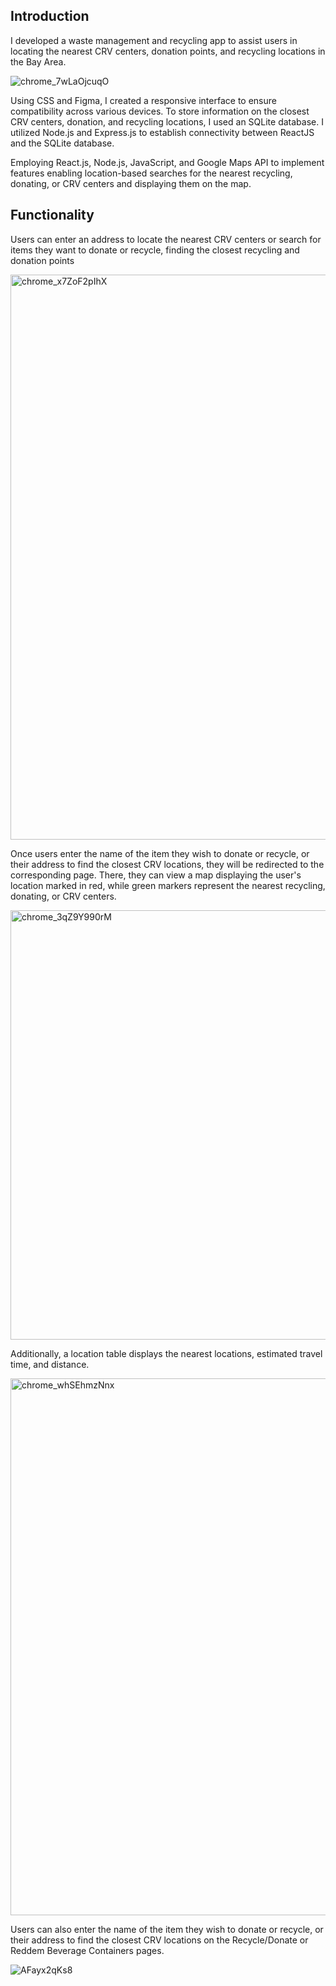 ## Introduction

I developed a waste management and recycling app to assist users in locating the nearest CRV centers, donation points, and recycling locations in the Bay Area. 

![chrome_7wLaOjcuqO](https://github.com/annaaristova/recycle-app/assets/117958582/fe6a5822-e58a-4154-b000-c62ea13501f5)

Using CSS and Figma, I created a responsive interface to ensure compatibility across various devices. To store information on the closest CRV centers, donation, and recycling locations, I used an SQLite database. I utilized Node.js and Express.js to establish connectivity between ReactJS and the SQLite database.

Employing React.js, Node.js, JavaScript, and Google Maps API to implement features enabling location-based searches for the nearest recycling, donating, or CRV centers and displaying them on the map.

## Functionality

Users can enter an address to locate the nearest CRV centers or search for items they want to donate or recycle, finding the closest recycling and donation points

<img width="904" alt="chrome_x7ZoF2pIhX" src="https://github.com/annaaristova/recycle-app/assets/117958582/b085c328-665e-40de-af31-1d98dfc9d852">

Once users enter the name of the item they wish to donate or recycle, or their address to find the closest CRV locations, they will be redirected to the corresponding page. There, they can view a map displaying the user's location marked in red, while green markers represent the nearest recycling, donating, or CRV centers.

<img width="687" alt="chrome_3qZ9Y990rM" src="https://github.com/annaaristova/recycle-app/assets/117958582/1512c35a-8025-43cc-b900-440b118623a6">

Additionally, a location table displays the nearest locations, estimated travel time, and distance.

<img width="859" alt="chrome_whSEhmzNnx" src="https://github.com/annaaristova/recycle-app/assets/117958582/ea79ec40-3e9d-46e4-a02c-2202d0fee261">

Users can also enter the name of the item they wish to donate or recycle, or their address to find the closest CRV locations on the Recycle/Donate or Reddem Beverage Containers pages.

![AFayx2qKs8](https://github.com/annaaristova/recycle-app/assets/117958582/899173ad-c81a-47d5-9ae6-6211f32b4864)


